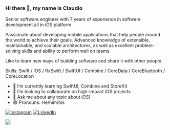 ### Hi there 👋, my name is Claudio

Senior software engineer with 7 years of experience in software development all in iOS platform.

Passionate about developing mobile applications that help people around the world to achieve their goals. Advanced knowledge of extensible, maintainable, and scalable architectures, as well as excellent problem-solving skills and ability to perform well on teams.

Like to learn new ways of building software and share it with other people.

Skills: Swift / iOS / RxSwift / SwiftUI / Combine / CoreData / CoreBluetooth / CoreLocation

- 🌱 I’m currently learning SwiftUI, Combine and StoreKit
- 👯 I’m looking to collaborate on high-impact iOS projects 
- 💬 Ask me about any topic about iOS! 
- 😄 Pronouns: He/him/his 

[![Instagram](https://img.shields.io/badge/Instagram-%23E4405F.svg?logo=Instagram&logoColor=white)](https://instagram.com/claudiomadureira) [![LinkedIn](https://img.shields.io/badge/LinkedIn-%230077B5.svg?logo=linkedin&logoColor=white)](https://linkedin.com/in/claudio-madureira-silva-filho)
<!-- Proudly created with GPRM ( https://gprm.itsvg.in ) -->

<!-- ![](https://github-readme-stats.vercel.app/api?username=claudiomadureira&show_icons=true&count_private=true&include_all_commits=true&hide=stars&title_color=24292e&text_color=586069) -->

![](https://github-readme-stats.vercel.app/api/top-langs/?username=claudiomadureira&layout=compact)
<!--
**claudiomadureira/claudiomadureira** is a ✨ _special_ ✨ repository because its `README.md` (this file) appears on your GitHub profile.

Here are some ideas to get you started:

- 🔭 I’m currently working on ...
- 🌱 I’m currently learning ...
- 👯 I’m looking to collaborate on ...
- 🤔 I’m looking for help with ...
- 💬 Ask me about ...
- 📫 How to reach me: ...
- 😄 Pronouns: ...
- ⚡ Fun fact: ...
-->
